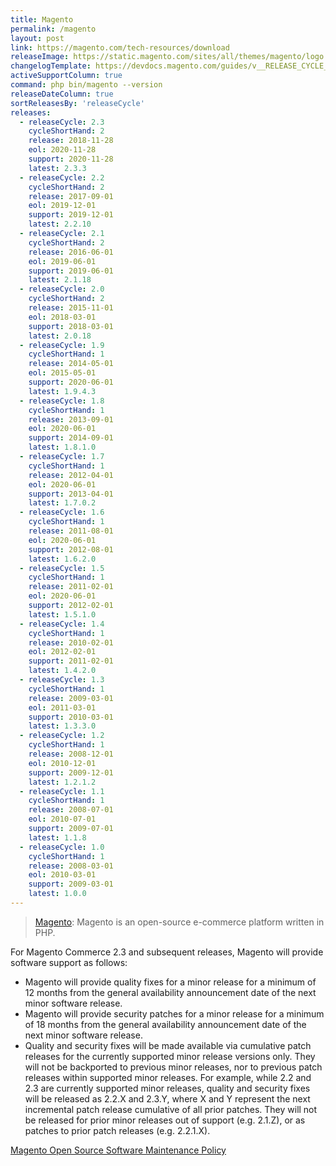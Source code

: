 ```yaml
---
title: Magento
permalink: /magento
layout: post
link: https://magento.com/tech-resources/download
releaseImage: https://static.magento.com/sites/all/themes/magento/logo.svg
changelogTemplate: https://devdocs.magento.com/guides/v__RELEASE_CYCLE__/release-notes/ReleaseNotes__LATEST__OpenSource.html
activeSupportColumn: true
command: php bin/magento --version
releaseDateColumn: true
sortReleasesBy: 'releaseCycle'
releases:
  - releaseCycle: 2.3
    cycleShortHand: 2
    release: 2018-11-28
    eol: 2020-11-28
    support: 2020-11-28
    latest: 2.3.3
  - releaseCycle: 2.2
    cycleShortHand: 2
    release: 2017-09-01
    eol: 2019-12-01
    support: 2019-12-01
    latest: 2.2.10
  - releaseCycle: 2.1
    cycleShortHand: 2
    release: 2016-06-01
    eol: 2019-06-01
    support: 2019-06-01
    latest: 2.1.18
  - releaseCycle: 2.0
    cycleShortHand: 2
    release: 2015-11-01
    eol: 2018-03-01
    support: 2018-03-01
    latest: 2.0.18
  - releaseCycle: 1.9
    cycleShortHand: 1
    release: 2014-05-01
    eol: 2015-05-01
    support: 2020-06-01
    latest: 1.9.4.3
  - releaseCycle: 1.8
    cycleShortHand: 1
    release: 2013-09-01
    eol: 2020-06-01
    support: 2014-09-01
    latest: 1.8.1.0
  - releaseCycle: 1.7
    cycleShortHand: 1
    release: 2012-04-01
    eol: 2020-06-01
    support: 2013-04-01
    latest: 1.7.0.2
  - releaseCycle: 1.6
    cycleShortHand: 1
    release: 2011-08-01
    eol: 2020-06-01
    support: 2012-08-01
    latest: 1.6.2.0
  - releaseCycle: 1.5
    cycleShortHand: 1
    release: 2011-02-01
    eol: 2020-06-01
    support: 2012-02-01
    latest: 1.5.1.0
  - releaseCycle: 1.4
    cycleShortHand: 1
    release: 2010-02-01
    eol: 2012-02-01
    support: 2011-02-01
    latest: 1.4.2.0
  - releaseCycle: 1.3
    cycleShortHand: 1
    release: 2009-03-01
    eol: 2011-03-01
    support: 2010-03-01
    latest: 1.3.3.0
  - releaseCycle: 1.2
    cycleShortHand: 1
    release: 2008-12-01
    eol: 2010-12-01
    support: 2009-12-01
    latest: 1.2.1.2
  - releaseCycle: 1.1
    cycleShortHand: 1
    release: 2008-07-01
    eol: 2010-07-01
    support: 2009-07-01
    latest: 1.1.8
  - releaseCycle: 1.0
    cycleShortHand: 1
    release: 2008-03-01
    eol: 2010-03-01
    support: 2009-03-01
    latest: 1.0.0
---
```


> [Magento](https://magento.com/): Magento is an open-source e-commerce platform written in PHP.

For Magento Commerce 2.3 and subsequent releases, Magento will provide software support as follows:
* Magento will provide quality fixes for a minor release for a minimum of 12 months from the general availability announcement date of the next minor software release.
* Magento will provide security patches for a minor release for a minimum of 18 months from the general availability announcement date of the next minor software release.
* Quality and security fixes will be made available via cumulative patch releases for the currently supported minor release versions only. They will not be backported to previous minor releases, nor to previous patch releases within supported minor releases. For example, while 2.2 and 2.3 are currently supported minor releases, quality and security fixes will be released as 2.2.X and 2.3.Y, where X and Y represent the next incremental patch release cumulative of all prior patches. They will not be released for prior minor releases out of support (e.g. 2.1.Z), or as patches to prior patch releases (e.g. 2.2.1.X).

[Magento Open Source Software Maintenance Policy](https://magento.com/sites/default/files/magento-open-source-software-maintenance-policy.pdf)
